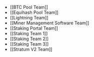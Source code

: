 - [[BTC Pool Team]]
- [[Equihash Pool Team]]
- [[Lightning Team]]
- [[Miner Management Software Team]]
- [[Staking Portal Team]]
- [[Staking Team 1]]
- [[Staking Team 2]]
- [[Staking Team 3]]
- [[Stratum V2 Team]]